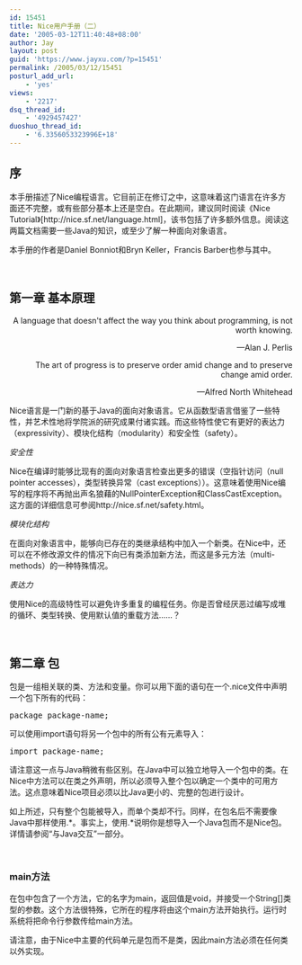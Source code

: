 ```yaml
---
id: 15451
title: Nice用户手册（二）
date: '2005-03-12T11:40:48+08:00'
author: Jay
layout: post
guid: 'https://www.jayxu.com/?p=15451'
permalink: /2005/03/12/15451
posturl_add_url:
    - 'yes'
views:
    - '2217'
dsq_thread_id:
    - '4929457427'
duoshuo_thread_id:
    - '6.3356053323996E+18'
---
```


<h2>序</h2>
本手册描述了Nice编程语言。它目前正在修订之中，这意味着这门语言在许多方面还不完整，或有些部分基本上还是空白。在此期间，建议同时阅读《Nice Tutorial》[http://nice.sf.net/language.html]，该书包括了许多额外信息。阅读这两篇文档需要一些Java的知识，或至少了解一种面向对象语言。

本手册的作者是Daniel Bonniot和Bryn Keller，Francis Barber也参与其中。

&nbsp;
<h2>第一章 基本原理</h2>
<p style="text-align: right;">A language that doesn't affect the way you think about programming, is not worth knowing.</p>
<p style="text-align: right;">—Alan J. Perlis</p>
<p style="text-align: right;">The art of progress is to preserve order amid change and to preserve change amid order.</p>
<p style="text-align: right;">—Alfred North Whitehead</p>
Nice语言是一门新的基于Java的面向对象语言。它从函数型语言借鉴了一些特性，并艺术性地将学院派的研究成果付诸实践。而这些特性使它有更好的表达力（expressivity）、模块化结构（modularity）和安全性（safety）。

<em>安全性</em>

Nice在编译时能够比现有的面向对象语言检查出更多的错误（空指针访问（null pointer accesses），类型转换异常（cast exceptions））。这意味着使用Nice编写的程序将不再抛出声名狼藉的NullPointerException和ClassCastException。这方面的详细信息可参阅http://nice.sf.net/safety.html。

<em>模块化结构</em>

在面向对象语言中，能够向已存在的类继承结构中加入一个新类。在Nice中，还可以在不修改源文件的情况下向已有类添加新方法，而这是多元方法（multi-methods）的一种特殊情况。

<em>表达力</em>

使用Nice的高级特性可以避免许多重复的编程任务。你是否曾经厌恶过编写成堆的循环、类型转换、使用默认值的重载方法……？

&nbsp;
<h2>第二章 包</h2>
包是一组相关联的类、方法和变量。你可以用下面的语句在一个.nice文件中声明一个包下所有的代码：

<pre class="inline:true decode:1 " >package package-name;</pre>

可以使用import语句将另一个包中的所有公有元素导入：

<pre class="inline:true decode:1 " >import package-name;</pre>

请注意这一点与Java稍微有些区别。在Java中可以独立地导入一个包中的类。在Nice中方法可以在类之外声明，所以必须导入整个包以确定一个类中的可用方法。这点意味着Nice项目必须以比Java更小的、完整的包进行设计。

如上所述，只有整个包能被导入，而单个类却不行。同样，在包名后不需要像Java中那样使用.*。事实上，使用.*说明你是想导入一个Java包而不是Nice包。详情请参阅“与Java交互”一部分。

&nbsp;
<h3>main方法</h3>
在包中包含了一个方法，它的名字为main，返回值是void，并接受一个String[]类型的参数。这个方法很特殊，它所在的程序将由这个main方法开始执行。运行时系统将把命令行参数传给main方法。

请注意，由于Nice中主要的代码单元是包而不是类，因此main方法必须在任何类以外实现。